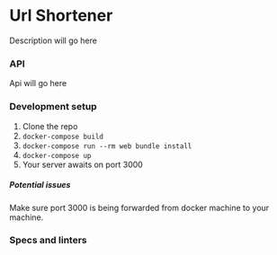 # Url Shortener

Description will go here

### API

Api will go here

### Development setup

1. Clone the repo
2. `docker-compose build`
3. `docker-compose run --rm web bundle install`
4. `docker-compose up`
5. Your server awaits on port 3000

##### Potential issues

Make sure port 3000 is being forwarded from docker machine to your machine.

### Specs and linters
